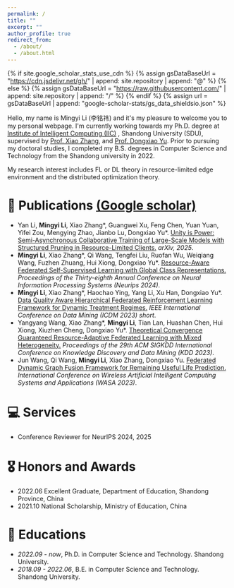 ```yaml
---
permalink: /
title: ""
excerpt: ""
author_profile: true
redirect_from: 
  - /about/
  - /about.html
---
```


{% if site.google_scholar_stats_use_cdn %}
{% assign gsDataBaseUrl = "https://cdn.jsdelivr.net/gh/" | append: site.repository | append: "@" %}
{% else %}
{% assign gsDataBaseUrl = "https://raw.githubusercontent.com/" | append: site.repository | append: "/" %}
{% endif %}
{% assign url = gsDataBaseUrl | append: "google-scholar-stats/gs_data_shieldsio.json" %}

<span class='anchor' id='about-me'></span>

Hello, my name is Mingyi Li (李铭祎) and it's my pleasure to welcome you to my personal webpage. I'm currently working towards my Ph.D. degree at [Institute of Intelligent Computing (IIC)](https://iic.sdu.edu.cn/) , Shandong University (SDU), supervised by [Prof. Xiao Zhang](https://tobexiao1.github.io/xiaozhangsdu.github.io/), and [Prof. Dongxiao Yu](https://scholar.google.com/citations?user=hiQxuHYAAAAJ). Prior to pursuing my doctoral studies, I completed my B.S. degrees in Computer Science and Technology from the Shandong university in 2022.

My research interest includes FL or DL theory in resource-limited edge environment and the distributed optimization theory. 
<!--I have published more than 100 papers at the top international AI conferences with total <a href='https://scholar.google.com/citations?user=F15bMN8AAAAJ'>google scholar citations <strong><span id='total_cit'>260000+</span></strong></a>-->

<!-- # 🔥 News-->
<!-- - *2022.02*: &nbsp;🎉🎉 Lorem ipsum dolor sit amet, consectetur adipiscing elit. Vivamus ornare aliquet ipsum, ac tempus justo dapibus sit amet. -->
<!-- - *2022.02*: &nbsp;🎉🎉 Lorem ipsum dolor sit amet, consectetur adipiscing elit. Vivamus ornare aliquet ipsum, ac tempus justo dapibus sit amet. -->

# 📝 Publications [(Google scholar)](https://scholar.google.com/citations?user=F15bMN8AAAAJ)

- Yan Li, **Mingyi Li**, Xiao Zhang*, Guangwei Xu, Feng Chen, Yuan Yuan, Yifei Zou, Mengying Zhao, Jianbo Lu, Dongxiao Yu*. [Unity is Power: Semi-Asynchronous Collaborative Training of Large-Scale Models with Structured Pruning in Resource-Limited Clients.](https://arxiv.org/abs/2410.08457) *arXiv, 2025*.
- **Mingyi Li**, Xiao Zhang*, Qi Wang, Tengfei Liu, Ruofan Wu, Weiqiang Wang, Fuzhen Zhuang, Hui Xiong, Dongxiao Yu*. [Resource-Aware Federated Self-Supervised Learning with Global Class Representations.](https://proceedings.neurips.cc/paper_files/paper/2024/hash/13707aad517ddd6c09ea02e0f55e1e7a-Abstract-Conference.html) *Proceedings of the Thirty-eighth Annual Conference on Neural Information Processing Systems (Neurips 2024)*.
- **Mingyi Li**, Xiao Zhang*, Haochao Ying, Yang Li, Xu Han, Dongxiao Yu*. [Data Quality Aware Hierarchical Federated Reinforcement Learning Framework for Dynamic Treatment Regimes.](https://ieeexplore.ieee.org/abstract/document/10415818) *IEEE International Conference on Data Mining (ICDM 2023) short*.
- Yangyang Wang, Xiao Zhang*, **Mingyi Li**, Tian Lan, Huashan Chen, Hui Xiong, Xiuzhen Cheng, Dongxiao Yu*. [Theoretical Convergence Guaranteed Resource-Adaptive Federated Learning with Mixed Heterogeneity.](https://dl.acm.org/doi/abs/10.1145/3580305.3599521) *Proceedings of the 29th ACM SIGKDD International Conference on Knowledge Discovery and Data Mining (KDD 2023)*.
- Jun Wang, Qi Wang, **Mingyi Li**, Xiao Zhang, Dongxiao Yu. [Federated Dynamic Graph Fusion Framework for Remaining Useful Life Prediction.](https://link.springer.com/chapter/10.1007/978-3-031-71467-2_13) *International Conference on Wireless Artificial Intelligent Computing Systems and Applications (WASA 2023)*.

# 💻 Services
- Conference Reviewer for NeurIPS 2024, 2025

# 🎖 Honors and Awards
- 2022.06 Excellent Graduate, Department of Education, Shandong Province, China 
- 2021.10 National Scholarship, Ministry of Education, China

# 📖 Educations
- *2022.09 - now*, Ph.D. in Computer Science and Technology. Shandong University.
- *2018.09 - 2022.06*, B.E. in Computer Science and Technology. Shandong University.

<!--# 💬 Invited Talks -->
<!-- - *2021.06*, Lorem ipsum dolor sit amet, consectetur adipiscing elit. Vivamus ornare aliquet ipsum, ac tempus justo dapibus sit amet. -->
<!-- - *2021.03*, Lorem ipsum dolor sit amet, consectetur adipiscing elit. Vivamus ornare aliquet ipsum, ac tempus justo dapibus sit amet.  \| [\[video\]](https://github.com/)-->

